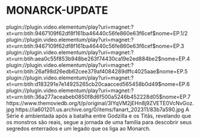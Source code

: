 # MONARCK-UPDATE

<item>
<title>[COLOR silver][B] MONARCH 1º TEMPORADA [/COLOR][/B][COLOR yellow]  FULL HD  [B][/COLOR][/B]</title>
<link>plugin://plugin.video.elementum/play?uri=magnet:?xt=urn:btih:9467109f62df8f161ba46440c56fe860e63f6cef$nome=EP.1/2</link>
<link>plugin://plugin.video.elementum/play?uri=magnet:?xt=urn:btih:9467109f62df8f161ba46440c56fe860e63f6cef$nome=EP.3</link>
<link>plugin://plugin.video.elementum/play?uri=magnet:?xt=urn:btih:aea0c55f853b948be263f74430ca19e2ed884be2$nome=EP.4</link>
<link>plugin://plugin.video.elementum/play?uri=magnet:?xt=urn:btih:26af98d26edb62cee379af4084289dffc4025aae$nome=EP.5</link>
<link>plugin://plugin.video.elementum/play?uri=magnet:?xt=urn:btih:d183291e7e14925265cb20caacced565458b0d49$nome=EP.6</link>
<link>plugin://plugin.video.elementum/play?uri=magnet:?xt=urn:btih:36a277aceabeb0850f8d6f500a5246b452228d05$nome=EP.7</link>
<thumbnail>https://www.themoviedb.org/t/p/original/3IYqVM2jEHn8j9ZVETE0VcNvGoz.jpg</thumbnail>
<fanart>https://ia601201.us.archive.org/0/items/fanart_202311/83b7a590.jpg</fanart>
<info> A Série é ambientada após a batalha entre Godzilla e os Titãs, revelando que os monstros são reais, segue a jornada de uma família para descobrir seus segredos enterrados e um legado que os liga ao Monarch.</info>
</item>
